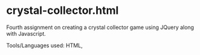 # crystal-collector.html
Fourth assignment on creating a crystal collector game using JQuery along with Javascript.

Tools/Languages used: HTML, 
